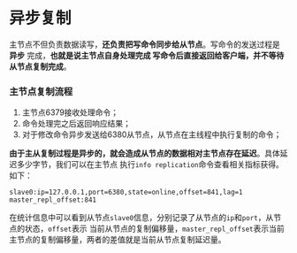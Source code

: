异步复制
================================================================
主节点不但负责数据读写，**还负责把写命令同步给从节点**。写命令的发送过程是 **异步** 完成，**也就是说主节点自身处理完成
写命令后直接返回给客户端，并不等待从节点复制完成**。

### 主节点复制流程
1. 主节点6379接收处理命令；
2. 命令处理完之后返回响应结果；
3. 对于修改命令异步发送给6380从节点，从节点在主线程中执行复制的命令；

**由于主从复制过程是异步的，就会造成从节点的数据相对主节点存在延迟**。具体延迟多少字节，我们可以在主节点
执行`info replication`命令查看相关指标获得。如下：
```
slave0:ip=127.0.0.1,port=6380,state=online,offset=841,lag=1
master_repl_offset:841
```
在统计信息中可以看到从节点`slave0`信息，分别记录了从节点的`ip`和`port`，从节点的状态，`offset`表示
当前从节点的复制偏移量，`master_repl_offset`表示当前主节点的复制偏移量，两者的差值就是当前从节点复制延迟量。
